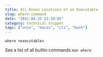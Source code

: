 ```yaml
---
title: All Known Locations of an Executable
slug: where-command
date: "2021-04-25 22:39:05"
category: technical.snippet
tags: ["unix", "macos", "cli", "bash"]
---
```


`where <executable>`

See a list of all builtin commands
`man where`
